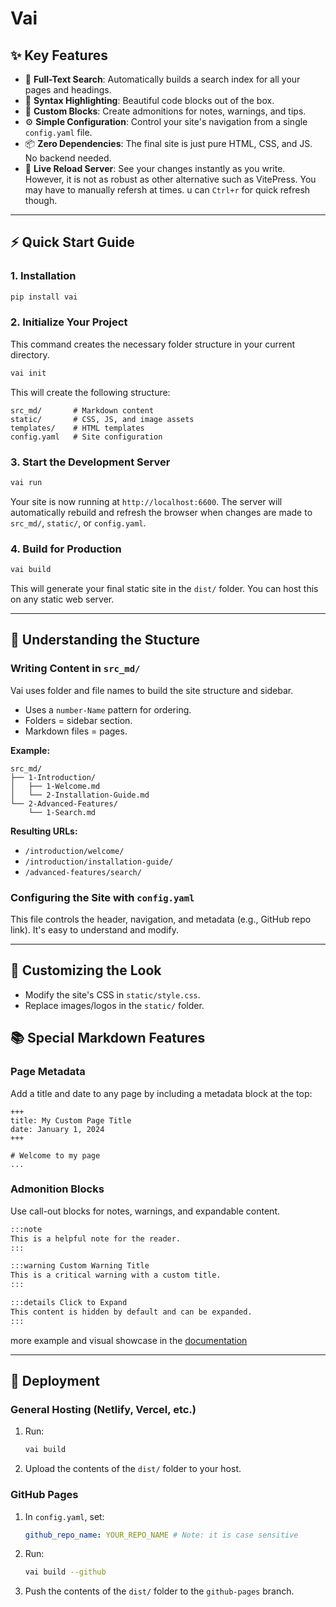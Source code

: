 
# Vai


## ✨ Key Features

- 🔎 **Full-Text Search**: Automatically builds a search index for all your pages and headings.
- 🎨 **Syntax Highlighting**: Beautiful code blocks out of the box.
- 💅 **Custom Blocks**: Create admonitions for notes, warnings, and tips.
- ⚙️ **Simple Configuration**: Control your site's navigation from a single `config.yaml` file.
- 📦 **Zero Dependencies**: The final site is just pure HTML, CSS, and JS. No backend needed.
- 🐢 **Live Reload Server**: See your changes instantly as you write. However, it is not as robust as other alternative such as VitePress. You may have to manually refersh at times. u can `Ctrl+r` for quick refresh though.

---

## ⚡ Quick Start Guide

### 1. Installation

```bash
pip install vai
````

### 2. Initialize Your Project

This command creates the necessary folder structure in your current directory.

```bash
vai init
```

This will create the following structure:

```
src_md/       # Markdown content
static/       # CSS, JS, and image assets
templates/    # HTML templates
config.yaml   # Site configuration
```

### 3. Start the Development Server

```bash
vai run
```

Your site is now running at `http://localhost:6600`. The server will automatically rebuild and refresh the browser when changes are made to `src_md/`, `static/`, or `config.yaml`.

### 4. Build for Production

```bash
vai build
```

This will generate your final static site in the `dist/` folder. You can host this on any static web server.

---

## 🧠 Understanding the Stucture

### Writing Content in `src_md/`

Vai uses folder and file names to build the site structure and sidebar.

* Uses a `number-Name` pattern for ordering.
* Folders = sidebar section.
* Markdown files = pages.

**Example:**

```
src_md/
├── 1-Introduction/
│   ├── 1-Welcome.md
│   └── 2-Installation-Guide.md
└── 2-Advanced-Features/
    └── 1-Search.md
```

**Resulting URLs:**

* `/introduction/welcome/`
* `/introduction/installation-guide/`
* `/advanced-features/search/`

### Configuring the Site with `config.yaml`

This file controls the header, navigation, and metadata (e.g., GitHub repo link). It's easy to understand and modify.

---

## 🎨 Customizing the Look

* Modify the site's CSS in `static/style.css`.
* Replace images/logos in the `static/` folder.


## 📚 Special Markdown Features

### Page Metadata

Add a title and date to any page by including a metadata block at the top:

```
+++
title: My Custom Page Title
date: January 1, 2024
+++

# Welcome to my page
...
```

### Admonition Blocks

Use call-out blocks for notes, warnings, and expandable content.

```markdown
:::note
This is a helpful note for the reader.
:::

:::warning Custom Warning Title
This is a critical warning with a custom title.
:::

:::details Click to Expand
This content is hidden by default and can be expanded.
:::
```

more example and visual showcase in the [documentation]()

---

## 🚀 Deployment

### General Hosting (Netlify, Vercel, etc.)

1. Run:

   ```bash
   vai build
   ```

2. Upload the contents of the `dist/` folder to your host.

### GitHub Pages

1. In `config.yaml`, set:

   ```yaml
   github_repo_name: YOUR_REPO_NAME # Note: it is case sensitive
   ```

2. Run:

   ```bash
   vai build --github
   ```

3. Push the contents of the `dist/` folder to the `github-pages` branch.
